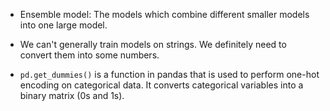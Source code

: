 
- Ensemble model: The models which combine different smaller models into one large model. 

- We can't generally train models on strings. We definitely need to convert them into some numbers.

- `pd.get_dummies()` is a function in pandas that is used to perform one-hot encoding on categorical data. It converts categorical variables into a binary matrix (0s and 1s).
